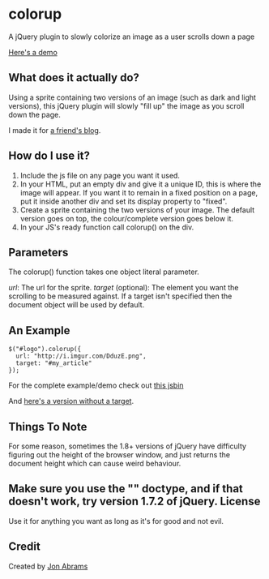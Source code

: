 colorup
=======

A jQuery plugin to slowly colorize an image as a user scrolls down a page

[Here's a demo](http://jsbin.com/ahoner/27)

What does it actually do?
---

Using a sprite containing two versions of an image (such as dark and light versions), this jQuery plugin will slowly "fill up" the image as you scroll down the page.

I made it for [a friend's blog](http://jure-stern.si/en/blog.html).

How do I use it?
---

1. Include the js file on any page you want it used.
1. In your HTML, put an empty div and give it a unique ID, this is where the image will appear. If you want it to remain in a fixed position on a page, put it inside another div and set its display property to "fixed".
1. Create a sprite containing the two versions of your image. The default version goes on top, the colour/complete version goes below it.
1. In your JS's ready function call colorup() on the div.

Parameters
---

The colorup() function takes one object literal parameter.

*url*: The url for the sprite.
*target* (optional): The element you want the scrolling to be measured against. If a target isn't specified then the document object will be used by default.

An Example
---

    $("#logo").colorup({
      url: "http://i.imgur.com/DduzE.png",
      target: "#my_article"
    });
For the complete example/demo check out [this jsbin](http://jsbin.com/ahoner/33/edit)

And [here's a version without a target](http://jsbin.com/ahoner/31/edit).

Things To Note
---

For some reason, sometimes the 1.8+ versions of jQuery have difficulty figuring out the height of the browser window, and just returns the document height which can cause weird behaviour.

Make sure you use the "<!DOCTYPE html>" doctype, and if that doesn't work, try version 1.7.2 of jQuery.
License
---

Use it for anything you want as long as it's for good and not evil.

Credit
---

Created by [Jon Abrams](http://twitter.com/JonathanAbrams)